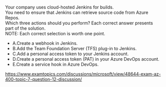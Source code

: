 Your company uses cloud-hosted Jenkins for builds.<br/>You need to ensure that Jenkins can retrieve source code from Azure Repos.<br/>Which three actions should you perform? Each correct answer presents part of the solution.<br/>NOTE: Each correct selection is worth one point.<br/><ul><li class="multi-choice-item"><span class="multi-choice-letter" data-choice-letter="A">A.</span>Create a webhook in Jenkins.</li><li class="multi-choice-item correct-hidden"><span class="multi-choice-letter" data-choice-letter="B">B.</span>Add the Team Foundation Server (TFS) plug-in to Jenkins.</li><li class="multi-choice-item correct-hidden"><span class="multi-choice-letter" data-choice-letter="C">C.</span>Add a personal access token to your Jenkins account.</li><li class="multi-choice-item correct-hidden"><span class="multi-choice-letter" data-choice-letter="D">D.</span>Create a personal access token (PAT) in your Azure DevOps account.</li><li class="multi-choice-item"><span class="multi-choice-letter" data-choice-letter="E">E.</span>Create a service hook in Azure DevOps.</li></ul><p><a href="https://www.examtopics.com/discussions/microsoft/view/48644-exam-az-400-topic-7-question-12-discussion/">https://www.examtopics.com/discussions/microsoft/view/48644-exam-az-400-topic-7-question-12-discussion/</a></p><script src="https://giscus.app/client.js"                    data-repo="azsamples/az204"                    data-repo-id="R_kgDOMRXzDQ"                    data-category="General"                    data-category-id="DIC_kwDOMRXzDc4Cgi27"                    data-mapping="pathname"                    data-strict="0"                    data-reactions-enabled="0"                    data-emit-metadata="0"                    data-input-position="bottom"                    data-theme="preferred_color_scheme"                    data-lang="en"                    crossorigin="anonymous"                    async>                    </script>
